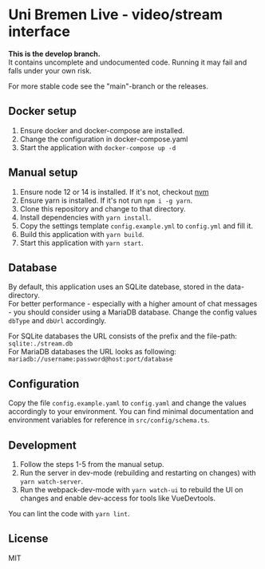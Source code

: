 # Uni Bremen Live - video/stream interface

**This is the develop branch.**  
It contains uncomplete and undocumented code. Running it may fail and falls under your own risk.

For more stable code see the "main"-branch or the releases.

## Docker setup
1. Ensure docker and docker-compose are installed.
2. Change the configuration in docker-compose.yaml
3. Start the application with `docker-compose up -d`

## Manual setup
1. Ensure node 12 or 14 is installed. If it's not, checkout [nvm](http://nvm.sh)
2. Ensure yarn is installed. If it's not run `npm i -g yarn`.
3. Clone this repository and change to that directory.
4. Install dependencies with `yarn install`.
5. Copy the settings template `config.example.yml` to `config.yml` and fill it.
6. Build this application with `yarn build`.
7. Start this application with `yarn start`.

## Database
By default, this application uses an SQLite datebase, stored in the data-directory.  
For better performance - especially with a higher amount of chat messages - you should consider using a MariaDB database.
Change the config values `dbType` and `dbUrl` accordingly.

For SQLite databases the URL consists of the prefix and the file-path: `sqlite:./stream.db`  
For MariaDB databases the URL looks as following: `mariadb://username:password@host:port/database`

## Configuration
Copy the file `config.example.yaml` to `config.yaml` and change the values accordingly to your environment.
You can find minimal documentation and environment variables for reference in `src/config/schema.ts`.

## Development
1. Follow the steps 1-5 from the manual setup.
2. Run the server in dev-mode (rebuilding and restarting on changes) with `yarn watch-server`.
3. Run the webpack-dev-mode with `yarn watch-ui` to rebuild the UI on changes and enable dev-access for tools like VueDevtools.

You can lint the code with `yarn lint`.

## License
MIT
